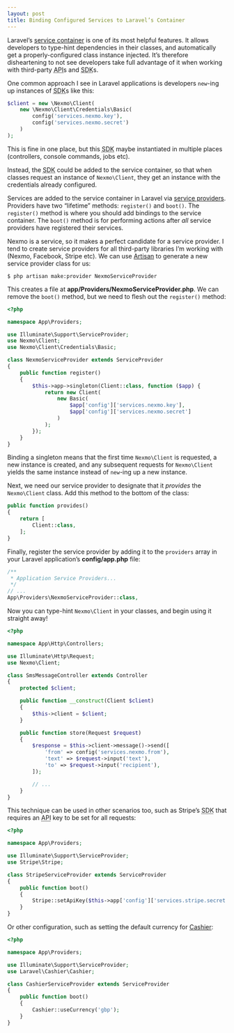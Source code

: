 ```yaml
---
layout: post
title: Binding Configured Services to Laravel’s Container
---
```

Laravel’s [service container][1] is one of its most helpful features. It allows
developers to type-hint dependencies in their classes, and automatically get a
properly-configured class instance injected. It’s therefore disheartening to not
see developers take full advantage of it when working with third-party
<abbr class="initialism" title="Application Programming Interface">API</abbr>s
and <abbr class="initialism" title="Software Development Kit">SDK</abbr>s.

One common approach I see in Laravel applications is developers `new`-ing up
instances of <abbr class="initialism" title="Software Development Kit">SDK</abbr>s
like this:

```php
$client = new \Nexmo\Client(
    new \Nexmo\Client\Credentials\Basic(
        config('services.nexmo.key'),
        config('services.nexmo.secret')
    )
);
```

This is fine in one place, but this <abbr class="initialism" title="Software Development Kit">SDK</abbr>
maybe instantiated in multiple places (controllers, console commands, jobs etc).

Instead, the <abbr class="initialism" title="Software Development Kit">SDK</abbr>
could be added to the service container, so that when classes request an instance
of `Nexmo\Client`, they get an instance with the credentials already configured.

Services are added to the service container in Laravel via [service providers][2].
Providers have two “lifetime” methods: `register()` and `boot()`. The `register()`
method is where you should add bindings to the service container. The `boot()`
method is for performing actions after _all_ service providers have registered
their services.

Nexmo is a service, so it makes a perfect candidate for a service provider. I
tend to create service providers for all third-party libraries I’m working with
(Nexmo, Facebook, Stripe etc). We can use [Artisan][3] to generate a new service
provider class for us:

    $ php artisan make:provider NexmoServiceProvider

This creates a file at **app/Providers/NexmoServiceProvider.php**. We can remove
the `boot()` method, but we need to flesh out the `register()` method:

```php
<?php

namespace App\Providers;

use Illuminate\Support\ServiceProvider;
use Nexmo\Client;
use Nexmo\Client\Credentials\Basic;

class NexmoServiceProvider extends ServiceProvider
{
    public function register()
    {
        $this->app->singleton(Client::class, function ($app) {
            return new Client(
                new Basic(
                    $app['config']['services.nexmo.key'],
                    $app['config']['services.nexmo.secret']
                )
            );
        });
    }
}
```

Binding a singleton means that the first time `Nexmo\Client` is requested, a new
instance is created, and any subsequent requests for `Nexmo\Client` yields the
same instance instead of `new`-ing up a new instance.

Next, we need our service provider to designate that it _provides_ the
`Nexmo\Client` class. Add this method to the bottom of the class:

```php
public function provides()
{
    return [
        Client::class,
    ];
}
```

Finally, register the service provider by adding it to the `providers` array in
your Laravel application’s **config/app.php** file:

```php
/**
 * Application Service Providers...
 */
// ...
App\Providers\NexmoServiceProvider::class,
```

Now you can type-hint `Nexmo\Client` in your classes, and begin using it straight
away!

```php
<?php

namespace App\Http\Controllers;

use Illuminate\Http\Request;
use Nexmo\Client;

class SmsMessageController extends Controller
{
    protected $client;

    public function __construct(Client $client)
    {
        $this->client = $client;
    }

    public function store(Request $request)
    {
        $response = $this->client->message()->send([
            'from' => config('services.nexmo.from'),
            'text' => $request->input('text'),
            'to' => $request->input('recipient'),
        ]);

        // ...
    }
}
```

This technique can be used in other scenarios too, such as Stripe’s
<abbr class="initialism" title="Software Development Kit">SDK</abbr> that
requires an <abbr class="initialism" title="Application Programming Interface">API</abbr>
key to be set for all requests:

```php
<?php

namespace App\Providers;

use Illuminate\Support\ServiceProvider;
use Stripe\Stripe;

class StripeServiceProvider extends ServiceProvider
{
    public function boot()
    {
        Stripe::setApiKey($this->app['config']['services.stripe.secret']);
    }
}
```

Or other configuration, such as setting the default currency for [Cashier][4]:

```php
<?php

namespace App\Providers;

use Illuminate\Support\ServiceProvider;
use Laravel\Cashier\Cashier;

class CashierServiceProvider extends ServiceProvider
{
    public function boot()
    {
        Cashier::useCurrency('gbp');
    }
}
```

[1]: https://laravel.com/docs/master/container
[2]: https://laravel.com/docs/master/providers
[3]: https://laravel.com/docs/master/artisan
[4]: https://laravel.com/docs/master/billing

